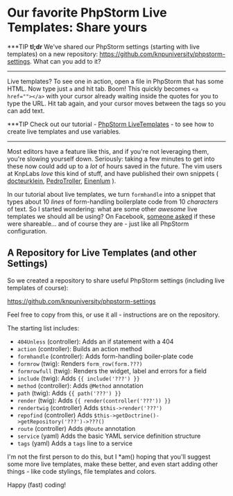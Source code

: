 # Our favorite PhpStorm Live Templates: Share yours

***TIP
**tl;dr** We've shared our PhpStorm settings (starting with live templates) on
a new repository: https://github.com/knpuniversity/phpstorm-settings. What can
you add to it?
***

Live templates? To see one in action, open a file in PhpStorm that has some HTML.
Now type just `a` and hit tab. Boom! This quickly becomes `<a href=""></a>` with
your cursor already waiting inside the quotes for you to type the URL. Hit tab again,
and your cursor moves between the tags so you can add text.

***TIP
Check out our tutorial - [PhpStorm LiveTemplates](http://knpuniversity.com/screencast/phpstorm/live-templates) - to see how to create
live templates and use variables.
***

Most editors have a feature like this, and if you're not leveraging them, you're
slowing yourself down. Seriously: taking a few minutes to get into these now could
add up to a *lot* of hours saved in the future. The vim users at KnpLabs *love* this
kind of stuff, and have published their own snippets (
[docteurklein](https://github.com/docteurklein/dot-files/tree/master/vim/UltiSnips/php),
[PedroTroller](https://github.com/PedroTroller/DotFiles/tree/master/Symlink/vim/UltiSnips),
[Einenlum](https://gitlab.com/Einenlum/dotfiles/tree/master/symlinks/.vim/UltiSnips/php)
).

In our tutorial about live templates, we turn `formhandle` into a snippet that
types about 10 *lines* of form-handling boilerplate code from 10 *characters* of
text. So I started wondering: what are some other *awesome* live templates we should
all be using? On Facebook, [someone asked](https://www.facebook.com/KnpLabs/photos/a.192365440813366.44246.191948140855096/922724781110758/?type=1&comment_id=922850677764835&offset=0&total_comments=3)
if these were shareable... and of course they are - just like all PhpStorm configuration.

## A Repository for Live Templates (and other Settings)

So we created a repository to share useful PhpStorm settings (including live templates
of course):

https://github.com/knpuniversity/phpstorm-settings

Feel free to copy from this, or use it all - instructions are on the repository.

The starting list includes:

* `404Unless` (controller): Adds an if statement with a 404
* `action` (controller): Builds an action method
* `formhandle` (controller): Adds form-handling boiler-plate code
* `formrow` (twig): Renders `form_row(form.???)`
* `formrowfull` (twig): Renders the widget, label and errors for a field
* `include` (twig): Adds `{{ include('???') }}`
* `method` (controller): Adds `@Method` annotation
* `path` (twig): Adds `{{ path('???') }}`
* `render` (twig): Adds `{{ render(controller('???')) }}`
* `rendertwig` (controller) Adds `$this->render('???')` 
* `repofind` (controller) Adds `$this->getDoctrine()->getRepository('???')->???()`
* `route` (controller) Adds `@Route` annotation
* `service` (yaml) Adds the basic YAML service definition structure
* `tags` (yaml) Adds a `tags` line to a service

I'm not the first person to do this, but I *am() hoping that you'll suggest some more
live templates, make these better, and even start adding other things - like code
stylings, file templates and colors.

Happy (fast) coding!
